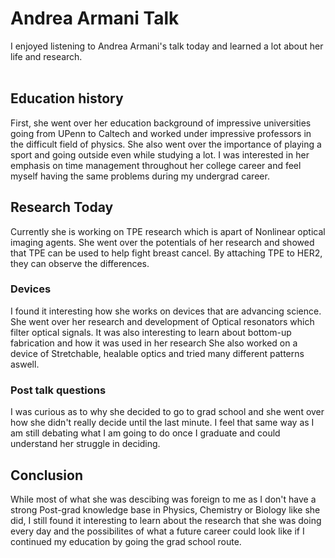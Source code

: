 # Andrea Armani Talk
I enjoyed listening to Andrea Armani's talk today and learned a lot about her life and research. <br> <br>
## Education history
First, she went over her education background of impressive universities going from UPenn to Caltech and worked under impressive professors in the difficult field of physics. She also went over the importance of playing a sport and going outside even while studying a lot. 
I was interested in her emphasis on time management throughout her college career and feel myself having the same problems during my undergrad career. 
## Research Today
Currently she is working on TPE research which is apart of Nonlinear optical imaging agents. She went over the potentials of her research and showed that TPE can be used to help fight breast cancel. By attaching TPE to HER2, they can observe the differences. 
### Devices
I found it interesting how she works on devices that are advancing science. She went over her research and development of Optical resonators which filter optical signals. It was also interesting to learn about bottom-up fabrication and how it was used in her research  She also worked on a device of Stretchable, healable optics and tried many different patterns aswell. 
### Post talk questions
I was curious as to why she decided to go to grad school and she went over how she didn't really decide until the last minute. I feel that same way as I am still debating what I am going to do once I graduate and could understand her struggle in deciding. 
## Conclusion
While most of what she was descibing was foreign to me as I don't have a strong Post-grad knowledge base in Physics, Chemistry or Biology like she did, I still found it interesting to learn about the research that she was doing every day and the possibilites of what a future career could look like if I continued my education by going the grad school route. 

